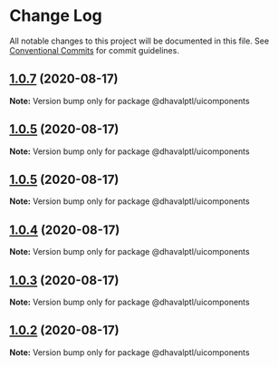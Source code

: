 # Change Log

All notable changes to this project will be documented in this file.
See [Conventional Commits](https://conventionalcommits.org) for commit guidelines.

## [1.0.7](https://github.com/dhavalptl/monorepo-app/compare/@dhavalptl/uicomponents@1.0.5...@dhavalptl/uicomponents@1.0.7) (2020-08-17)

**Note:** Version bump only for package @dhavalptl/uicomponents





## [1.0.5](https://github.com/dhavalptl/monorepo-app/compare/@dhavalptl/uicomponents@1.0.5...@dhavalptl/uicomponents@1.0.5) (2020-08-17)

**Note:** Version bump only for package @dhavalptl/uicomponents





## [1.0.5](https://github.com/dhavalptl/monorepo-app/compare/@dhavalptl/uicomponents@1.0.4...@dhavalptl/uicomponents@1.0.5) (2020-08-17)

**Note:** Version bump only for package @dhavalptl/uicomponents





## [1.0.4](https://github.com/dhavalptl/monorepo-app/compare/@dhavalptl/uicomponents@1.0.3...@dhavalptl/uicomponents@1.0.4) (2020-08-17)

**Note:** Version bump only for package @dhavalptl/uicomponents





## [1.0.3](https://github.com/dhavalptl/monorepo-app/compare/@dhavalptl/uicomponents@1.0.2...@dhavalptl/uicomponents@1.0.3) (2020-08-17)

**Note:** Version bump only for package @dhavalptl/uicomponents





## [1.0.2](https://github.com/dhavalptl/monorepo-app/compare/@dhavalptl/uicomponents@1.0.1...@dhavalptl/uicomponents@1.0.2) (2020-08-17)

**Note:** Version bump only for package @dhavalptl/uicomponents
